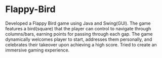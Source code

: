 # Flappy-Bird
Developed a Flappy Bird game using Java and Swing(GUI).
The game features a bird(square) that the player can control to navigate through columns/bars, earning points for passing through each gap.
The game dynamically welcomes player to start, addresses them personally, and celebrates their takeover upon achieving a high score.
Tried to create an immersive gaming experience.
